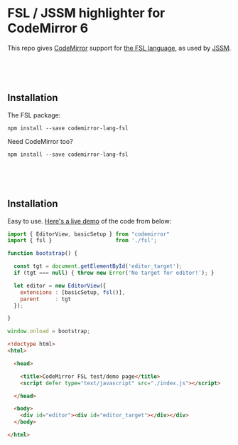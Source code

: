 # FSL / JSSM highlighter for CodeMirror 6

This repo gives [CodeMirror](https://codemirror.net/) support for
[the FSL language](https://fsl.tools/), as used by
[JSSM](https://github.com/StoneCypher/jssm).

&nbsp;

&nbsp;





## Installation

The FSL package:

```
npm install --save codemirror-lang-fsl
```

Need CodeMirror too?

```
npm install --save codemirror-lang-fsl
```

&nbsp;

&nbsp;





## Installation

Easy to use.  [Here's a live demo](https://stonecypher.github.io/codemirror-lang-fsl/index.html) of the code from below:

```javascript
import { EditorView, basicSetup } from "codemirror"
import { fsl }                    from './fsl';

function bootstrap() {

  const tgt = document.getElementById('editor_target');
  if (tgt === null) { throw new Error('No target for editor!'); }

  let editor = new EditorView({
    extensions : [basicSetup, fsl()],
    parent     : tgt
  });

}

window.onload = bootstrap;
```

```html
<!doctype html>
<html>

  <head>

    <title>CodeMirror FSL test/demo page</title>
    <script defer type="text/javascript" src="./index.js"></script>

  </head>

  <body>
    <div id="editor"><div id="editor_target"></div></div>
  </body>

</html>
```
